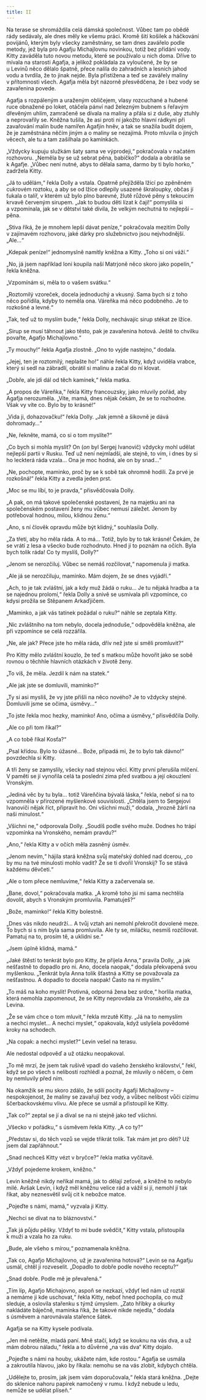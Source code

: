 ```yaml
---
title: II
---
```


Na terase se shromáždila celá dámská společnost. Vůbec tam po obědě rády sedávaly, ale dnes měly ke všemu práci. Kromě šití košilek a háčkování povijánů, kterým byly všecky zaměstnány, se tam dnes zavářelo podle metody, jež byla pro Agafju Michajlovnu novinkou, totiž bez přidání vody. Kitty zaváděla tuto novou metodu, které se používalo u nich doma. Dříve to mívala na starosti Agafja, a jelikož pokládala za vyloučené, že by se u Levinů něco dělalo špatně, přece nalila do zahradních a lesních jahod vodu a tvrdila, že to jinak nejde. Byla přistižena a teď se zavářely maliny v přítomnosti všech. Agafja měla být názorně přesvědčena, že i bez vody se zavařenina povede.

Agafja s rozpáleným a uraženým obličejem, vlasy rozcuchané a hubené ruce obnažené po loket, otáčela pánví nad železným bubnem s řeřavým dřevěným uhlím, zamračeně se dívala na maliny a přála si z duše, aby ztuhly a neprovařily se. Kněžna tušila, že asi proti ní jakožto hlavní rádkyni při zavařování malin bude namířen Agafjin hněv, a tak se snažila budit dojem, že je zaměstnána něčím jiným a o maliny se nezajímá. Proto mluvila o jiných věcech, ale tu a tam zašilhala po kamínkách.

„Vždycky kupuju služkám šaty sama ve výprodeji,“ pokračovala v načatém rozhovoru. „Neměla by se už sebrat pěna, babičko?“ dodala a obrátila se k Agafje. „Vůbec není nutné, abys to dělala sama, darmo by ti bylo horko,“ zadržela Kitty.

„Já to udělám,“ řekla Dolly a vstala. Opatrně přejížděla lžicí po zpěněném cukrovém roztoku, a aby se od lžíce odlepily usazené škraloupky, občas jí ťukala o talíř, v kterém už bylo plno barevné, žlutě růžové pěny s tekoucím krvavě červeným sirupem. „Jak to budou děti lízat k čaji!“ pomyslila si a vzpomínala, jak se v dětství také divila, že velkým nechutná to nejlepší – pěna.

„Stiva říká, že je mnohem lepší dávat peníze,“ pokračovala mezitím Dolly v zajímavém rozhovoru, jaké dárky pro služebnictvo jsou nejvhodnější. „Ale…“

„Kdepak peníze!“ jednomyslně namítly kněžna a Kitty. „Toho si oni váží.“

„No, já jsem například loni koupila naší Matrjoně něco skoro jako popelín,“ řekla kněžna.

„Vzpomínám si, měla to o vašem svátku.“

„Roztomilý vzoreček, docela jednoduchý a vkusný. Sama bych si z toho něco pořídila, kdyby to neměla ona. Váreňka má něco podobného. Je to rozkošné a levné.“

„Tak, teď už to myslím bude,“ řekla Dolly, nechávajíc sirup stékat ze lžíce.

„Sirup se musí táhnout jako těsto, pak je zavařenina hotová. Ještě to chvilku povařte, Agafjo Michajlovno.“

„Ty mouchy!“ řekla Agafja zlostně. „Ono to vyjde nastejno,“ dodala.

„Jejej, ten je roztomilý, neplašte ho!“ náhle řekla Kitty, když uviděla vrabce, který si sedl na zábradlí, obrátil si malinu a začal do ní klovat.

„Dobře, ale jdi dál od těch kamínek,“ řekla matka.

„A propos de Váreňka,“ řekla Kitty francouzsky, jako mluvily pořád, aby Agafja nerozuměla. „Víte, mamá, dnes nějak čekám, že se to rozhodne. Však vy víte co. Bylo by to krásné!“

„Vida ji, dohazovačku!“ řekla Dolly. „Jak jemně a šikovně je dává dohromady…“

„Ne, řekněte, mamá, co si o tom myslíte?“

„Co bych si mohla myslit? On (_on_ byl Sergej Ivanovič) vždycky mohl udělat nejlepší partii v Rusku. Teď už není nejmladší, ale stejně, to vím, i dnes by si ho leckterá ráda vzala… Ona je moc hodná, ale on by snad…“

„Ne, pochopte, maminko, proč by se k sobě tak ohromně hodili. Za prvé je rozkošná!“ řekla Kitty a zvedla jeden prst.

„Moc se mu líbí, to je pravda,“ přisvědčovala Dolly.

„A pak, on má takové společenské postavení, že na majetku ani na společenském postavení ženy mu vůbec nemusí záležet. Jenom by potřeboval hodnou, milou, klidnou ženu.“

„Ano, s ní člověk opravdu může být klidný,“ souhlasila Dolly.

„Za třetí, aby ho měla ráda. A to má… Totiž, bylo by to tak krásné! Čekám, že se vrátí z lesa a všecko bude rozhodnuto. Hned jí to poznám na očích. Byla bych tolik ráda! Co ty myslíš, Dolly?“

„Jenom se nerozčiluj. Vůbec se nemáš rozčilovat,“ napomenula ji matka.

„Ale já se nerozčiluju, maminko. Mám dojem, že se dnes vyjádří.“

„Ach, to je tak zvláštní, jak a kdy muž žádá o ruku… Je tu nějaká hradba a ta se najednou prolomí,“ řekla Dolly a snivě se usmívala při vzpomínce, co kdysi prožila se Stěpanem Arkaďjičem.

„Maminko, a jak vás tatínek požádal o ruku?“ náhle se zeptala Kitty.

„Nic zvláštního na tom nebylo, docela jednoduše,“ odpověděla kněžna, ale při vzpomínce se celá rozzářila.

„Ne, ale jak? Přece jste ho měla ráda, dřív než jste si směli promluvit?“

Pro Kitty mělo zvláštní kouzlo, že teď s matkou může hovořit jako se sobě rovnou o těchhle hlavních otázkách v životě ženy.

„To víš, že měla. Jezdil k nám na statek.“

„Ale jak jste se domluvili, maminko?“

„Ty si asi myslíš, že vy jste přišli na něco nového? Je to vždycky stejné. Domluvili jsme se očima, úsměvy…“

„To jste řekla moc hezky, maminko! Ano, očima a úsměvy,“ přisvědčila Dolly.

„Ale co při tom říkal?“

„A co tobě říkal Kosťa?“

„Psal křídou. Bylo to úžasné… Bože, připadá mi, že to bylo tak dávno!“ povzdechla si Kitty.

A tři ženy se zamyslily, všecky nad stejnou věcí. Kitty první přerušila mlčení. V paměti se jí vynořila celá ta poslední zima před svatbou a její okouzlení Vronským.

„Jediná věc by tu byla… totiž Váreňčina bývalá láska,“ řekla, neboť si na to vzpomněla v přirozené myšlenkové souvislosti. „Chtěla jsem to Sergejovi Ivanoviči nějak říct, připravit ho. Oni všichni muži,“ dodala, „hrozně žárlí na naši minulost.“

„Všichni ne,“ odporovala Dolly. „Soudíš podle svého muže. Dodnes ho trápí vzpomínka na Vronského, nemám pravdu?“

„Ano,“ řekla Kitty a v očích měla zasněný úsměv.

„Jenom nevím,“ hájila stará kněžna svůj mateřský dohled nad dcerou, „co by mu na tvé minulosti mohlo vadit? Že se ti dvořil Vronskij? To se stává každému děvčeti.“

„Ale o tom přece nemluvíme,“ řekla Kitty a začervenala se.

„Bane, dovol,“ pokračovala matka. „A kromě toho jsi mi sama nechtěla dovolit, abych s Vronským promluvila. Pamatuješ?“

„Bože, maminko!“ řekla Kitty bolestně.

„Dnes vás nikdo neudrží… A tvůj vztah ani nemohl překročit dovolené meze. To bych si s ním byla sama promluvila. Ale ty se, miláčku, nesmíš rozčilovat. Pamatuj na to, prosím tě, a uklidni se.“

„Jsem úplně klidná, mamá.“

„Jaké štěstí to tenkrát bylo pro Kitty, že přijela Anna,“ pravila Dolly, „a jak nešťastně to dopadlo pro ni. Ano, docela naopak,“ dodala překvapená svou myšlenkou. „Tenkrát byla Anna tolik šťastná a Kitty se považovala za nešťastnou. A dopadlo to docela naopak! Často na ni myslím.“

„To máš na koho myslit! Protivná, odporná žena bez srdce,“ horlila matka, která nemohla zapomenout, že se Kitty neprovdala za Vronského, ale za Levina.

„Že se vám chce o tom mluvit,“ řekla mrzutě Kitty. „Já na to nemyslím a nechci myslet… A nechci myslet,“ opakovala, když uslyšela povědomé kroky na schodech.

„Na copak: a nechci myslet?“ Levin vešel na terasu.

Ale nedostal odpověď a už otázku neopakoval.

„To mě mrzí, že jsem tak rušivě vpadl do vašeho ženského království,“ řekl, když se po všech s nelibostí rozhlédl a poznal, že mluvily o něčem, o čem by nemluvily před ním.

Na okamžik se mu skoro zdálo, že sdílí pocity Agafji Michajlovny – nespokojenost, že maliny se zavařují bez vody, a vůbec nelibost vůči cizímu ščerbackovskému vlivu. Ale přece se usmál a přistoupil ke Kitty.

„Tak co?“ zeptal se jí a díval se na ni stejně jako teď všichni.

„Všecko v pořádku,“ s úsměvem řekla Kitty. „A co ty?“

„Představ si, do těch vozů se vejde třikrát tolik. Tak mám jet pro děti? Už jsem dal zapřáhnout.“

„Snad nechceš Kitty vézt v bryčce?“ řekla matka vyčítavě.

„Vždyť pojedeme krokem, kněžno.“

Levin kněžně nikdy neříkal mamá, jak to dělají zeťové, a kněžně to nebylo milé. Avšak Levin, i když měl kněžnu velice rád a vážil si jí, nemohl jí tak říkat, aby neznesvětil svůj cit k nebožce matce.

„Pojeďte s námi, mamá,“ vyzvala ji Kitty.

„Nechci se dívat na to bláznovství.“

„Tak já půjdu pěšky. Vždyť to mi bude svědčit,“ Kitty vstala, přistoupila k muži a vzala ho za ruku.

„Bude, ale všeho s mírou,“ poznamenala kněžna.

„Tak co, Agafjo Michajlovno, už je zavařenina hotová?“ Levin se na Agafju usmál, chtěl ji rozveselit. „Dopadlo to dobře podle nového receptu?“

„Snad dobře. Podle mě je převařená.“

„Tím líp, Agafjo Michajovno, aspoň se nezkazí, vždyť led nám už roztál a nemáme ji kde uschovat,“ řekla Kitty, neboť hned pochopila, co muž sleduje, a oslovila stařenku s týmž úmyslem. „Zato hříbky a okurky nakládáte báječně, maminka říká, že takové nikde nejedla,“ dodala s úsměvem a narovnávala stařence šátek.

Agafja se na Kitty kysele podívala.

„Jen mě netěšte, mladá paní. Mně stačí, když se kouknu na vás dva, a už mám dobrou náladu,“ řekla a to důvěrné „na vás dva“ Kitty dojalo.

„Pojeďte s námi na houby, ukážete nám, kde rostou.“ Agafja se usmála a zakroutila hlavou, jako by říkala: nemohu se na vás zlobit, kdybych chtěla.

„Udělejte to, prosím, jak jsem vám doporučovala,“ řekla stará kněžna. „Dejte do sklenice nahoru papírek namočený v rumu. I když nebude u ledu, nemůže se udělat plíseň.“
